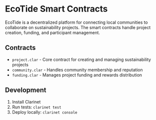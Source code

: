 # EcoTide Smart Contracts

EcoTide is a decentralized platform for connecting local communities to collaborate on sustainability projects. The smart contracts handle project creation, funding, and participant management.

## Contracts

- `project.clar` - Core contract for creating and managing sustainability projects
- `community.clar` - Handles community membership and reputation
- `funding.clar` - Manages project funding and rewards distribution

## Development

1. Install Clarinet
2. Run tests: `clarinet test`
3. Deploy locally: `clarinet console`
